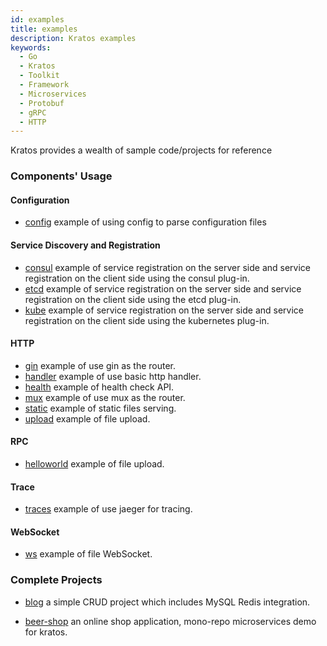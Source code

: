 ```yaml
---
id: examples
title: examples
description: Kratos examples
keywords:
  - Go 
  - Kratos
  - Toolkit
  - Framework
  - Microservices
  - Protobuf
  - gRPC
  - HTTP
---
```

Kratos provides a wealth of sample code/projects for reference

### Components' Usage
#### Configuration
* [config](https://github.com/go-kratos/kratos/tree/main/examples/config) example of using config to parse configuration files

#### Service Discovery and Registration
* [consul](https://github.com/go-kratos/kratos/tree/main/examples/registry/consul) example of service registration on the server side and service registration on the client side using the consul plug-in.
* [etcd](https://github.com/go-kratos/kratos/tree/main/examples/registry/etcd) example of service registration on the server side and service registration on the client side using the etcd plug-in.
* [kube](https://github.com/go-kratos/kratos/tree/main/examples/registry/nacos) example of service registration on the server side and service registration on the client side using the kubernetes plug-in.

#### HTTP
* [gin](https://github.com/go-kratos/kratos/tree/main/examples/http/gin) example of use gin as the router.
* [handler](https://github.com/go-kratos/kratos/tree/main/examples/http/handler) example of use basic http handler.
* [health](https://github.com/go-kratos/kratos/blob/main/examples/http/health/main.go) example of health check API.
* [mux](https://github.com/go-kratos/kratos/tree/main/examples/http/mux) example of use mux as the router.
* [static](https://github.com/go-kratos/kratos/tree/main/examples/http/static) example of static files serving.
* [upload](https://github.com/go-kratos/kratos/tree/main/examples/http/upload) example of file upload.

#### RPC
* [helloworld](https://github.com/go-kratos/kratos/tree/main/examples/helloworld) example of file upload.

#### Trace
* [traces](https://github.com/go-kratos/kratos/tree/main/examples/traces) example of use jaeger for tracing.

#### WebSocket
* [ws](https://github.com/go-kratos/kratos/tree/main/examples/ws) example of file WebSocket.

### Complete Projects
* [blog](https://github.com/go-kratos/kratos/tree/main/examples/blog) a simple CRUD project which includes MySQL Redis integration. 

* [beer-shop](https://github.com/go-kratos/beer-shop) an online shop application, mono-repo microservices demo for kratos.
